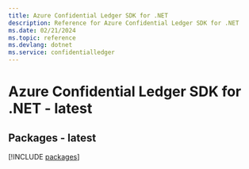 ```yaml
---
title: Azure Confidential Ledger SDK for .NET
description: Reference for Azure Confidential Ledger SDK for .NET
ms.date: 02/21/2024
ms.topic: reference
ms.devlang: dotnet
ms.service: confidentialledger
---
```

# Azure Confidential Ledger SDK for .NET - latest
## Packages - latest
[!INCLUDE [packages](confidential-ledger-index.md)]